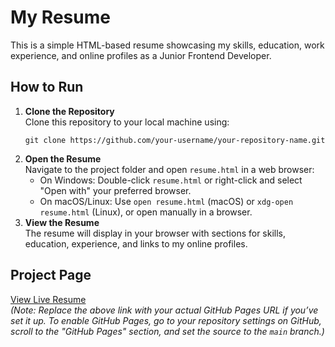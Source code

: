 # My Resume

This is a simple HTML-based resume showcasing my skills, education, work experience, and online profiles as a Junior Frontend Developer.

## How to Run
1. **Clone the Repository**  
   Clone this repository to your local machine using:  
   ```
   git clone https://github.com/your-username/your-repository-name.git
   ```
2. **Open the Resume**  
   Navigate to the project folder and open `resume.html` in a web browser:  
   - On Windows: Double-click `resume.html` or right-click and select "Open with" your preferred browser.  
   - On macOS/Linux: Use `open resume.html` (macOS) or `xdg-open resume.html` (Linux), or open manually in a browser.
3. **View the Resume**  
   The resume will display in your browser with sections for skills, education, experience, and links to my online profiles.

## Project Page
[View Live Resume](https://your-username.github.io/your-repository-name)  
*(Note: Replace the above link with your actual GitHub Pages URL if you’ve set it up. To enable GitHub Pages, go to your repository settings on GitHub, scroll to the "GitHub Pages" section, and set the source to the `main` branch.)*